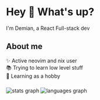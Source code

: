 # Hey 👋 What's up?

I'm Demian, a React Full-stack dev

## About me

✨&nbsp;Active neovim and nix user  
📚&nbsp;Trying to learn low level stuff  
🎨&nbsp;Learning as a hobby


###


<img src="https://github-readme-stats.vercel.app/api?username=demianeen&hide_title=false&hide_rank=false&show_icons=true&include_all_commits=true&count_private=true&disable_animations=false&locale=en&hide_border=false" alt="stats graph"  />
<img src="https://github-readme-stats.vercel.app/api/top-langs?username=Demianeen&locale=en&size_weight=0.8&count_weight=0.2&hide_title=false&card_width=320&langs_count=5&hide_border=false&exclude_repo=mafia-3D&hide=css,javascript" alt="languages graph"  />

###
